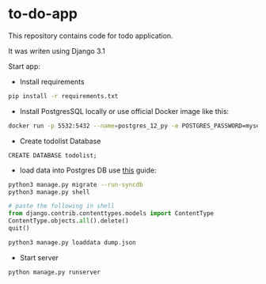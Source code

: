 # to-do-app

This repository contains code for todo application.

It was writen using Django 3.1

Start app:
- Install requirements
```bash
pip install -r requirements.txt
```
- Install PostgresSQL locally or use official Docker image like this:
```bash
docker run -p 5532:5432 --name=postgres_12_py -e POSTGRES_PASSWORD=mysecretpassword -d postgres:12.4-alpine
```
- Create todolist Database
```postgresql
CREATE DATABASE todolist;
```
- load data into Postgres DB use [this](https://dev.to/coderasha/how-to-migrate-data-from-sqlite-to-postgresql-in-django-182h) guide: 
```bash
python3 manage.py migrate --run-syncdb
python3 manage.py shell
```
```python
# paste the following in shell
from django.contrib.contenttypes.models import ContentType
ContentType.objects.all().delete()
quit()
```
```bash
python3 manage.py loaddata dump.json
```

- Start server

```bash
python manage.py runserver
```
